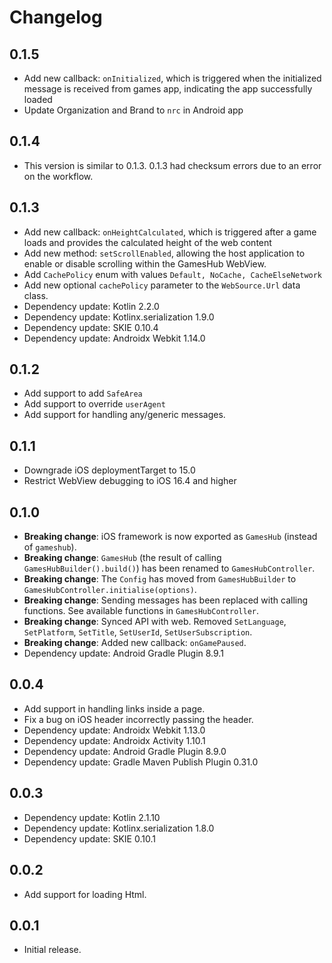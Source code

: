 # Changelog

## 0.1.5
- Add new callback: `onInitialized`, which is triggered when the initialized message is received from games app, indicating the app successfully loaded
- Update Organization and Brand to `nrc` in Android app

## 0.1.4
- This version is similar to 0.1.3. 0.1.3 had checksum errors due to an error on the workflow.

## 0.1.3
- Add new callback: `onHeightCalculated`, which is triggered after a game loads and provides the calculated height of the web content
- Add new method: `setScrollEnabled`, allowing the host application to enable or disable scrolling within the GamesHub WebView.
- Add `CachePolicy` enum with values `Default, NoCache, CacheElseNetwork`
- Add new optional `cachePolicy` parameter to the `WebSource.Url` data class.
- Dependency update: Kotlin 2.2.0
- Dependency update: Kotlinx.serialization 1.9.0
- Dependency update: SKIE 0.10.4
- Dependency update: Androidx Webkit 1.14.0

## 0.1.2
- Add support to add `SafeArea`
- Add support to override `userAgent`
- Add support for handling any/generic messages.

## 0.1.1
- Downgrade iOS deploymentTarget to 15.0
- Restrict WebView debugging to iOS 16.4 and higher

## 0.1.0
- **Breaking change**: iOS framework is now exported as `GamesHub` (instead of `gameshub`).
- **Breaking change**: `GamesHub` (the result of calling `GamesHubBuilder().build()`) has been renamed to `GamesHubController`.
- **Breaking change**: The `Config` has moved from `GamesHubBuilder` to `GamesHubController.initialise(options)`.
- **Breaking change**: Sending messages has been replaced with calling functions. See available functions in `GamesHubController`. 
- **Breaking change**: Synced API with web. Removed `SetLanguage`, `SetPlatform`, `SetTitle`, `SetUserId`, `SetUserSubscription`.
- **Breaking change**: Added new callback: `onGamePaused`.
- Dependency update: Android Gradle Plugin 8.9.1

## 0.0.4
- Add support in handling links inside a page.
- Fix a bug on iOS header incorrectly passing the header.
- Dependency update: Androidx Webkit 1.13.0
- Dependency update: Androidx Activity 1.10.1
- Dependency update: Android Gradle Plugin 8.9.0
- Dependency update: Gradle Maven Publish Plugin 0.31.0

## 0.0.3
- Dependency update: Kotlin 2.1.10
- Dependency update: Kotlinx.serialization 1.8.0
- Dependency update: SKIE 0.10.1

## 0.0.2
- Add support for loading Html.

## 0.0.1
- Initial release.
